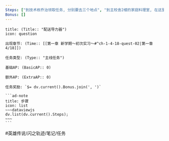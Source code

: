 ```yaml
---
Steps: ["到技术栋乔治领取任务, 分别要去三个地点", "到主校舍2楼的家庭料理室, 在这里还能获得「料理手册」, 之后可以开始做料理了", "到小镇的当铺《密休特》, 以后可以在这里兑换不错的道具", "到小镇西南地图的广播台", "回去乔治交任务"]
Bonus: []
---
```

`````ad-success
title: (Title:: "配送导力器")
icon: question

出现章节: (Time:: [[第一章 新学期～初次实习～#^ch-1-4-18-quest-02|第一章4/18]])

任务类型: (Type:: "主线任务")

基础AP: (BasicAP:: 0)

额外AP: (ExtraAP:: 0)

任务奖励: `$= dv.current().Bonus.join(', ')`

```ad-note
title: 步骤
icon: list
~~~dataviewjs
dv.list(dv.current().Steps);
~~~
```
`````

#英雄传说/闪之轨迹/笔记/任务 